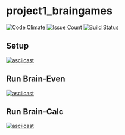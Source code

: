 # project1_braingames

[![Code Climate](https://codeclimate.com/github/alphacigam/project-lvl1-s376/badges/gpa.svg)](https://codeclimate.com/github/alphacigam/project-lvl1-s376)
[![Issue Count](https://codeclimate.com/github/hexlet-boilerplates/javascript-package/badges/issue_count.svg)](https://codeclimate.com/github/alphacigam/project-lvl1-s376)
[![Build Status](https://travis-ci.org/alphacigam/project-lvl1-s376.svg?branch=master)](https://travis-ci.org/alphacigam/project-lvl1-s376)

## Setup

[![asciicast](https://asciinema.org/a/nShfuFigK7GwyjjEWszihV2N3.svg)](https://asciinema.org/a/nShfuFigK7GwyjjEWszihV2N3)

## Run Brain-Even

[![asciicast](https://asciinema.org/a/ur2rIvWT9FYURUxbYQvqXhVKz.svg)](https://asciinema.org/a/ur2rIvWT9FYURUxbYQvqXhVKz)

## Run Brain-Calc

[![asciicast](https://asciinema.org/a/wuxCTit0irG60fhiQiRM9qJFK.svg)](https://asciinema.org/a/wuxCTit0irG60fhiQiRM9qJFK)
